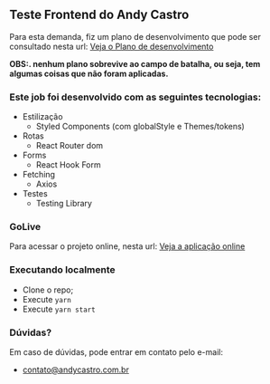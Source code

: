 ## Teste Frontend do Andy Castro

Para esta demanda, fiz um plano de desenvolvimento que pode ser consultado nesta url: [Veja o Plano de desenvolvimento](https://battle-harrier-563.notion.site/Front-end-Detalhamento-t-cnico-teste-Beleza-na-Web-20a77df5a4364babbef79f819b638305)

**OBS:. nenhum plano sobrevive ao campo de batalha, ou seja, tem algumas coisas que não foram aplicadas.**

### Este job foi desenvolvido com as seguintes tecnologias:

- Estilização
  - Styled Components (com globalStyle e Themes/tokens)
- Rotas
  - React Router dom
- Forms
  - React Hook Form
- Fetching
  - Axios
- Testes
  - Testing Library

### GoLive
  Para acessar o projeto online, nesta url: [Veja a aplicação online](https://silly-bell-3ba9c4.netlify.app/)

### Executando localmente 
  - Clone o repo;
  - Execute ```yarn```
  - Execute ```yarn start```  

### Dúvidas?
Em caso de dúvidas, pode entrar em contato pelo e-mail:
- contato@andycastro.com.br
